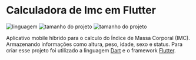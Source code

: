 # Calculadora de Imc em Flutter

![linguagem](https://img.shields.io/github/languages/top/juanfernandez13/imc_app?color=blue&style=for-the-badge)
![tamanho do projeto](https://img.shields.io/github/languages/code-size/juanfernandez13/imc_app?color=blue&style=for-the-badge)
![tamanho do projeto](https://img.shields.io/github/last-commit/juanfernandez13/imc_app?color=blue&style=for-the-badge)

Aplicativo mobile híbrido para o calculo do Índice de Massa Corporal (IMC). Armazenando informações como altura, peso, idade, sexo e status. Para criar esse projeto foi utilizado a linguagem [Dart](https://dart.dev/) e o framework [Flutter](https://flutter.dev/).

##
